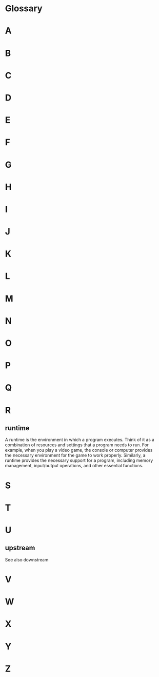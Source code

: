 # Glossary

# A
# B
# C
# D
# E
# F
# G
# H
# I
# J
# K
# L
# M
# N
# O
# P
# Q
# R

## runtime

A runtime is the environment in which a program executes. Think of it as a combination of resources and settings that a program needs to run. For example, when you play a video game, the console or computer provides the necessary environment for the game to work properly. Similarly, a runtime provides the necessary support for a program, including memory management, input/output operations, and other essential functions.

# S
# T
# U

## upstream

See also downstream

# V
# W
# X
# Y
# Z

